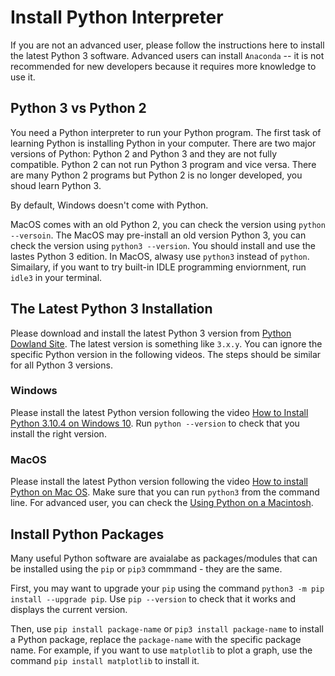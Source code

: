 # Install Python Interpreter

If you are not an advanced user, please follow the instructions here to install the latest Python 3 software. Advanced users can install `Anaconda` -- it is not recommended for new developers because it requires more knowledge to use it.

## Python 3 vs Python 2

You need a Python interpreter to run your Python program. The first task of learning Python is installing Python in your computer. There are two major versions of Python: Python 2 and Python 3 and they are not fully compatible. Python 2 can not run Python 3 program and vice versa. There are many Python 2 programs but Python 2 is no longer developed, you shoud learn Python 3.

By default, Windows doesn't come with Python.

MacOS comes with an old Python 2, you can check the version using `python --versoin`. The MacOS may pre-install an old version Python 3, you can check the version using `python3 --version`. You should install and use the lastes Python 3 edition. In MacOS, alwasy use `python3` instead of `python`. Simailary, if you want to try built-in IDLE programming enviornment, run `idle3` in your terminal.

## The Latest Python 3 Installation

Please download and install the latest Python 3 version from [Python Dowland Site](https://www.python.org/downloads/). The latest version is something like `3.x.y`. You can ignore the specific Python version in the following videos. The steps should be similar for all Python 3 versions.

### Windows

Please install the latest Python version following the video [How to Install Python 3.10.4 on Windows 10](https://youtu.be/UvcQlPZ8ecA). Run `python --version` to check that you install the right version.

### MacOS

Please install the latest Python version following the video [How to install Python on Mac OS](https://youtu.be/TgA4ObrowRg). Make sure that you can run `python3` from the command line. For advanced user, you can check the [Using Python on a Macintosh](https://docs.python.org/3/using/mac.html).

## Install Python Packages

Many useful Python software are avaialabe as packages/modules that can be installed using the `pip` or `pip3` commmand - they are the same.

First, you may want to upgrade your `pip` using the command `python3 -m pip install --upgrade pip`. Use `pip --version` to check that it works and displays the current version.

Then, use `pip install package-name` or `pip3 install package-name` to install a Python package, replace the `package-name` with the specific package name. For example, if you want to use `matplotlib` to plot a graph, use the command `pip install matplotlib` to install it.

